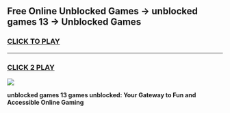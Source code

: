 
## Free Online Unblocked Games → unblocked games 13 → Unblocked Games
<h3>
<a href="https://premium.freeplayer.one?title=unblocked_games_13&ref=21F">CLICK TO PLAY</a></h3>
<hr>

<h3>
<a href="https://premium.freeplayer.one?title=unblocked_games_13&ref=21F">CLICK 2 PLAY</a>
  
</h3>

<a href="https://premium.freeplayer.one?title=unblocked_games_13&ref=21F/"><img src="https://clearcache.store/games.png"></a>


**unblocked games 13 games unblocked: Your Gateway to Fun and Accessible Online Gaming**
